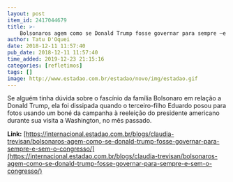 ```yaml
---
layout: post
item_id: 2417044679
title: >-
    Bolsonaros agem como se Donald Trump fosse governar para sempre –e sem o Congresso
author: Tatu D'Oquei
date: 2018-12-11 11:57:40
pub_date: 2018-12-11 11:57:40
time_added: 2019-12-23 21:15:16
categories: [refletimos]
tags: []
image: http://www.estadao.com.br/estadao/novo/img/estadao.gif
---
```


Se alguém tinha dúvida sobre o fascínio da família Bolsonaro em relação a Donald Trump, ela foi dissipada quando o terceiro-filho Eduardo posou para fotos usando um boné da campanha à reeleição do presidente americano durante sua visita a Washington, no mês passado.

**Link:** [https://internacional.estadao.com.br/blogs/claudia-trevisan/bolsonaros-agem-como-se-donald-trump-fosse-governar-para-sempre-e-sem-o-congresso/](https://internacional.estadao.com.br/blogs/claudia-trevisan/bolsonaros-agem-como-se-donald-trump-fosse-governar-para-sempre-e-sem-o-congresso/)

